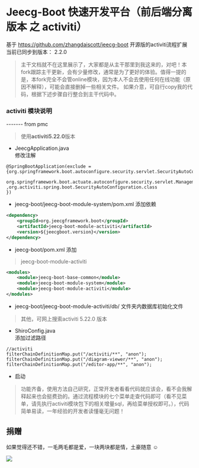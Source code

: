 
Jeecg-Boot 快速开发平台（前后端分离版本 之 activiti）
===============
基于 https://github.com/zhangdaiscott/jeecg-boot 开源版的activiti流程扩展  
当前已同步到版本： 2.2.0  
>主干文档就不在这里展示了，大家都是从主干那里到我这来的，对吧！本fork跟踪主干更新，会有少量修改，通常是为了更好的体验。值得一提的是，本fork完全不会管online模块，因为本人不会去使用任何在线功能（原因不解释），可能会直接删掉一些相关文件。
如果介意，可自行copy我的代码，根据下述步骤自行整合到主干代码中。
<h3>activiti 模块说明</h3>  ------- from pmc 
  
>使用**activiti5.22.0**版本
+ JeecgApplication.java   
修改注解  
```
@SpringBootApplication(exclude = {org.springframework.boot.autoconfigure.security.servlet.SecurityAutoConfiguration.class,
        org.springframework.boot.actuate.autoconfigure.security.servlet.ManagementWebSecurityAutoConfiguration.class
,org.activiti.spring.boot.SecurityAutoConfiguration.class
})
```


+ jeecg-boot/jeecg-boot-module-system/pom.xml 添加依赖
```xml
<dependency>
    <groupId>org.jeecgframework.boot</groupId>
    <artifactId>jeecg-boot-module-activiti</artifactId>
    <version>${jeecgboot.version}</version>
</dependency>
```
+ jeecg-boot/pom.xml  添加 
> <module>jeecg-boot-module-activiti</module>
```xml
<modules>
    <module>jeecg-boot-base-common</module>
    <module>jeecg-boot-module-system</module>
    <module>jeecg-boot-module-activiti</module>
</modules>
```
+ jeecg-boot/jeecg-boot-module-activiti/db/ 文件夹内数据库初始化文件
> 其他，可网上搜索activiti 5.22.0 版本

+ ShiroConfig.java  
添加过滤路径
```
//activiti
filterChainDefinitionMap.put("/activiti/**", "anon");
filterChainDefinitionMap.put("/diagram-viewer/**", "anon");
filterChainDefinitionMap.put("/editor-app/**", "anon");
```
+ 启动


>功能齐备，使用方法自己研究，正常开发者看看代码就应该会，看不会我解释起来也会挺费劲的。通过流程模块的七个菜单走查代码即可（看不见菜单，请先执行activiti模块包下的相关增量sql，再给菜单授权即可。），代码简单易读，一年经验的开发者读懂毫无问题！




## 捐赠 

如果觉得还不错，一毛两毛都是爱，一块两块都是情，土豪随意 ☺

![](https://images.gitee.com/uploads/images/2020/0503/232933_b1ee3efb_1406033.jpeg)
